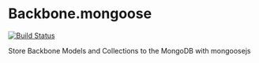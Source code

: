 Backbone.mongoose
=================

[![Build Status](https://secure.travis-ci.org/prathamesh7pute/coral.png?branch=master)](http://travis-ci.org/prathamesh7pute/Backbone.mongoose)

Store Backbone Models and Collections to the MongoDB with mongoosejs
